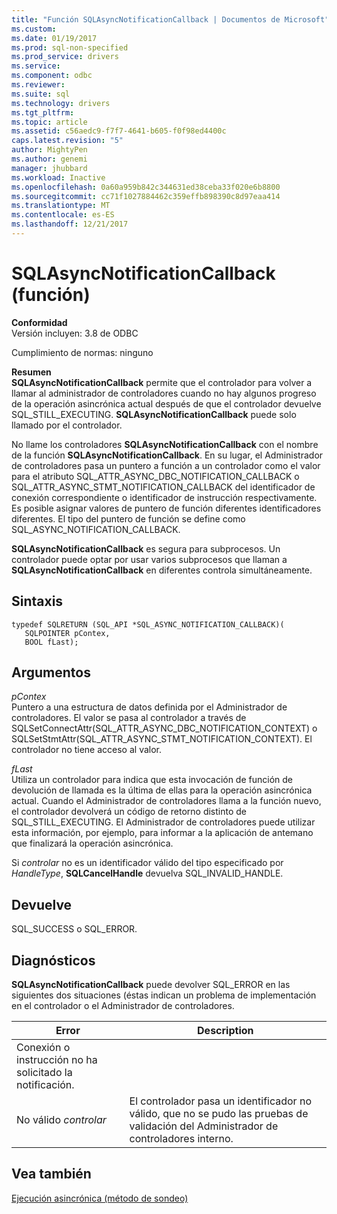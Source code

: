 ```yaml
---
title: "Función SQLAsyncNotificationCallback | Documentos de Microsoft"
ms.custom: 
ms.date: 01/19/2017
ms.prod: sql-non-specified
ms.prod_service: drivers
ms.service: 
ms.component: odbc
ms.reviewer: 
ms.suite: sql
ms.technology: drivers
ms.tgt_pltfrm: 
ms.topic: article
ms.assetid: c56aedc9-f7f7-4641-b605-f0f98ed4400c
caps.latest.revision: "5"
author: MightyPen
ms.author: genemi
manager: jhubbard
ms.workload: Inactive
ms.openlocfilehash: 0a60a959b842c344631ed38ceba33f020e6b8800
ms.sourcegitcommit: cc71f1027884462c359effb898390c8d97eaa414
ms.translationtype: MT
ms.contentlocale: es-ES
ms.lasthandoff: 12/21/2017
---
```

# <a name="sqlasyncnotificationcallback-function"></a>SQLAsyncNotificationCallback (función)
**Conformidad**  
 Versión incluyen: 3.8 de ODBC  
  
 Cumplimiento de normas: ninguno  
  
 **Resumen**  
 **SQLAsyncNotificationCallback** permite que el controlador para volver a llamar al administrador de controladores cuando no hay algunos progreso de la operación asincrónica actual después de que el controlador devuelve SQL_STILL_EXECUTING. **SQLAsyncNotificationCallback** puede solo llamado por el controlador.  
  
 No llame los controladores **SQLAsyncNotificationCallback** con el nombre de la función **SQLAsyncNotificationCallback**. En su lugar, el Administrador de controladores pasa un puntero a función a un controlador como el valor para el atributo SQL_ATTR_ASYNC_DBC_NOTIFICATION_CALLBACK o SQL_ATTR_ASYNC_STMT_NOTIFICATION_CALLBACK del identificador de conexión correspondiente o identificador de instrucción respectivamente. Es posible asignar valores de puntero de función diferentes identificadores diferentes. El tipo del puntero de función se define como SQL_ASYNC_NOTIFICATION_CALLBACK.  
  
 **SQLAsyncNotificationCallback** es segura para subprocesos. Un controlador puede optar por usar varios subprocesos que llaman a **SQLAsyncNotificationCallback** en diferentes controla simultáneamente.  
  
## <a name="syntax"></a>Sintaxis  
  
```  
typedef SQLRETURN (SQL_API *SQL_ASYNC_NOTIFICATION_CALLBACK)(  
   SQLPOINTER pContex,   
   BOOL fLast);  
```  
  
## <a name="arguments"></a>Argumentos  
 *pContex*  
 Puntero a una estructura de datos definida por el Administrador de controladores. El valor se pasa al controlador a través de SQLSetConnectAttr(SQL_ATTR_ASYNC_DBC_NOTIFICATION_CONTEXT) o SQLSetStmtAttr(SQL_ATTR_ASYNC_STMT_NOTIFICATION_CONTEXT).  El controlador no tiene acceso al valor.  
  
 *fLast*  
 Utiliza un controlador para indica que esta invocación de función de devolución de llamada es la última de ellas para la operación asincrónica actual. Cuando el Administrador de controladores llama a la función nuevo, el controlador devolverá un código de retorno distinto de SQL_STILL_EXECUTING. El Administrador de controladores puede utilizar esta información, por ejemplo, para informar a la aplicación de antemano que finalizará la operación asincrónica.  
  
 Si *controlar* no es un identificador válido del tipo especificado por *HandleType*, **SQLCancelHandle** devuelva SQL_INVALID_HANDLE.  
  
## <a name="returns"></a>Devuelve  
 SQL_SUCCESS o SQL_ERROR.  
  
## <a name="diagnostics"></a>Diagnósticos  
 **SQLAsyncNotificationCallback** puede devolver SQL_ERROR en las siguientes dos situaciones (éstas indican un problema de implementación en el controlador o el Administrador de controladores.  
  
|Error|Description|  
|-----------|-----------------|  
|Conexión o instrucción no ha solicitado la notificación.||  
|No válido *controlar*|El controlador pasa un identificador no válido, que no se pudo las pruebas de validación del Administrador de controladores interno.|  
  
## <a name="see-also"></a>Vea también  
 [Ejecución asincrónica (método de sondeo)](../../../odbc/reference/develop-app/asynchronous-execution-polling-method.md)
